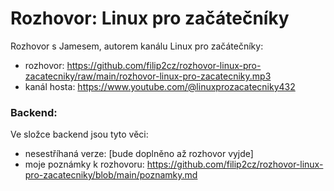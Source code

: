 # Rozhovor: Linux pro začátečníky
Rozhovor s Jamesem, autorem kanálu Linux pro začátečníky:
- rozhovor: https://github.com/filip2cz/rozhovor-linux-pro-zacatecniky/raw/main/rozhovor-linux-pro-zacatecniky.mp3
- kanál hosta: https://www.youtube.com/@linuxprozacatecniky432

### Backend:
Ve složce backend jsou tyto věci:
- nesestříhaná verze: [bude doplněno až rozhovor vyjde]
- moje poznámky k rozhovoru: https://github.com/filip2cz/rozhovor-linux-pro-zacatecniky/blob/main/poznamky.md
